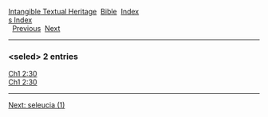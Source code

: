 [Intangible Textual Heritage](../../index)  [Bible](../index) 
[Index](index)   
[s Index](_s_)  
  [Previous](c09971)  [Next](c09973) 

------------------------------------------------------------------------

### &lt;seled&gt; 2 entries

[Ch1 2:30](../kjv/ch1002.htm#030)  
[Ch1 2:30](../kjv/ch1002.htm#030)  

------------------------------------------------------------------------

[Next: seleucia (1)](c09973)
